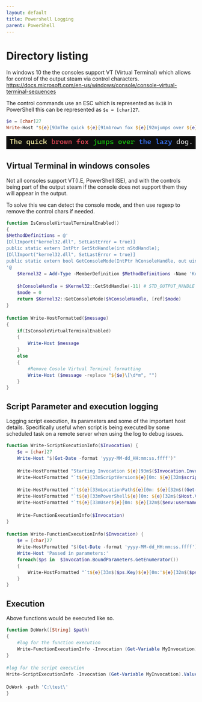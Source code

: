 ```yaml
---
layout: default
title: Powershell Logging
parent: PowerShell
---
```


# Directory listing
In windows 10 the the consoles support VT (Virtual Terminal) which allows for control of the output steam via control characters.
https://docs.microsoft.com/en-us/windows/console/console-virtual-terminal-sequences

The control commands use an ESC which is represented as `0x1B` in PowerShell this can be represented as `$e = [char]27`.
```powershell
$e = [char]27
Write-Host "${e}[93mThe quick ${e}[91mbrown fox ${e}[92mjumps over ${e}[94mthe lazy ${e}[37mdog. "
```

![](../../assets/ConsoleVTSample.png)

## Virtual Terminal in windows consoles
Not all consoles support VT(I.E, PowerShell ISE), and with the controls being part of the output steam if the console does not support them they will appear in the output.

To solve this we can detect the console mode, and then use regexp to remove the control chars if needed.

```powershell
function IsConsoleVirtualTerminalEnabled()
{
$MethodDefinitions = @'
[DllImport("kernel32.dll", SetLastError = true)]
public static extern IntPtr GetStdHandle(int nStdHandle);
[DllImport("kernel32.dll", SetLastError = true)]
public static extern bool GetConsoleMode(IntPtr hConsoleHandle, out uint lpMode);
'@
    $Kernel32 = Add-Type -MemberDefinition $MethodDefinitions -Name 'Kernel32' -Namespace 'Win32' -PassThru

    $hConsoleHandle = $Kernel32::GetStdHandle(-11) # STD_OUTPUT_HANDLE 
    $mode = 0
    return $Kernel32::GetConsoleMode($hConsoleHandle, [ref]$mode)
}

function Write-HostFormatted($message)
{
    if(IsConsoleVirtualTerminalEnabled)
    {
        Write-Host $message
    }
    else
    {
        #Remove Cosole Virtual Terminal formatting
        Write-Host ($message -replace "${$e}\[\d*m", "")
    } 
}
```

## Script Parameter and execution logging
Logging script execution, its parameters and some of the important host details. Specifically useful when script is being executed by some scheduled task on a remote server when using the log to debug issues.
```powershell
function Write-ScriptExecutionInfo($Invocation) {
    $e = [char]27
    Write-Host "$(Get-Date -format 'yyyy-MM-dd_HH:mm:ss.ffff')"
 
    Write-HostFormatted "Starting Invocation ${e}[93m$($Invocation.InvocationName)${e}[0m"
    Write-HostFormatted "`t${e}[33mScriptVersion${e}[0m: ${e}[32m$script:Version${e}[0m"
   
    Write-HostFormatted "`t${e}[33mLocationPath${e}[0m: ${e}[32m$((Get-Location).Path)${e}[0m"
    Write-HostFormatted "`t${e}[33mPowerShell${e}[0m: ${e}[32m$($Host.Version) $(if ([System.IntPtr]::Size -eq 4) { "32-bit" } else { "64-bit" }) ${e}[33msyswow64${e}[0m: ${e}[32m$(if (([diagnostics.process]::GetCurrentProcess()).path -match '\\syswow64\\') { "true" } else { "false" })${e}[0m"
    Write-HostFormatted "`t${e}[33mUser${e}[0m: ${e}[32m$($env:username) $(if ((New-Object Security.Principal.WindowsPrincipal ([Security.Principal.WindowsIdentity]::GetCurrent())).IsInRole([Security.Principal.WindowsBuiltinRole]::Administrator)) { "Elevated" } else { "Not Elevated" })${e}[0m" 
   
    Write-FunctionExecutionInfo($Invocation)
}
 
function Write-FunctionExecutionInfo($Invocation) {
    $e = [char]27
    Write-HostFormatted "$(Get-Date -format 'yyyy-MM-dd_HH:mm:ss.ffff') ${e}[93m$($Invocation.InvocationName)${e}[0m"
    Write-Host 'Passed in parameters:'
    foreach($ps in  $Invocation.BoundParameters.GetEnumerator())
    {
        Write-HostFormatted "`t${e}[33m$($ps.Key)${e}[0m:'${e}[32m$($ps.Value)${e}[0m'"      
    }
}
```

## Execution 
Above functions would be executed like so.
```powershell
function DoWork([String] $path)
{
    #log for the function execution
    Write-FunctionExecutionInfo -Invocation (Get-Variable MyInvocation).Value
}

#log for the script execution
Write-ScriptExecutionInfo -Invocation (Get-Variable MyInvocation).Value

DoWork -path 'C:\test\'
}
```